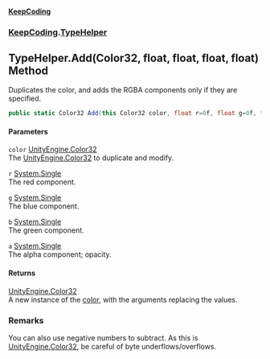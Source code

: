 #### [KeepCoding](index.md 'index')
### [KeepCoding](KeepCoding.md 'KeepCoding').[TypeHelper](KeepCoding_TypeHelper.md 'KeepCoding.TypeHelper')
## TypeHelper.Add(Color32, float, float, float, float) Method
Duplicates the color, and adds the RGBA components only if they are specified.  
```csharp
public static Color32 Add(this Color32 color, float r=0f, float g=0f, float b=0f, float a=0f);
```
#### Parameters
<a name='KeepCoding_TypeHelper_Add(Color32_float_float_float_float)_color'></a>
`color` [UnityEngine.Color32](https://docs.microsoft.com/en-us/dotnet/api/UnityEngine.Color32 'UnityEngine.Color32')  
The [UnityEngine.Color32](https://docs.microsoft.com/en-us/dotnet/api/UnityEngine.Color32 'UnityEngine.Color32') to duplicate and modify.
  
<a name='KeepCoding_TypeHelper_Add(Color32_float_float_float_float)_r'></a>
`r` [System.Single](https://docs.microsoft.com/en-us/dotnet/api/System.Single 'System.Single')  
The red component.
  
<a name='KeepCoding_TypeHelper_Add(Color32_float_float_float_float)_g'></a>
`g` [System.Single](https://docs.microsoft.com/en-us/dotnet/api/System.Single 'System.Single')  
The blue component.
  
<a name='KeepCoding_TypeHelper_Add(Color32_float_float_float_float)_b'></a>
`b` [System.Single](https://docs.microsoft.com/en-us/dotnet/api/System.Single 'System.Single')  
The green component.
  
<a name='KeepCoding_TypeHelper_Add(Color32_float_float_float_float)_a'></a>
`a` [System.Single](https://docs.microsoft.com/en-us/dotnet/api/System.Single 'System.Single')  
The alpha component; opacity.
  
#### Returns
[UnityEngine.Color32](https://docs.microsoft.com/en-us/dotnet/api/UnityEngine.Color32 'UnityEngine.Color32')  
A new instance of the [color](KeepCoding_TypeHelper_Add(Color32_float_float_float_float).md#KeepCoding_TypeHelper_Add(Color32_float_float_float_float)_color 'KeepCoding.TypeHelper.Add(Color32, float, float, float, float).color'), with the arguments replacing the values.
### Remarks
You can also use negative numbers to subtract. As this is [UnityEngine.Color32](https://docs.microsoft.com/en-us/dotnet/api/UnityEngine.Color32 'UnityEngine.Color32'), be careful of byte underflows/overflows.  
